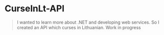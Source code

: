 # CurseInLt-API

> I wanted to learn more about .NET and developing web services. So I created an API which curses in Lithuanian. Work in progress
